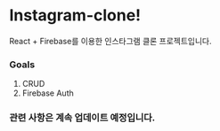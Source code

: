 # Instagram-clone!

React + Firebase를 이용한 인스타그램 클론 프로젝트입니다.

### Goals

1. CRUD
2. Firebase Auth

### 관련 사항은 계속 업데이트 예정입니다.
